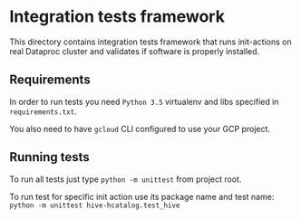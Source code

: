 # Integration tests framework
This directory contains integration tests framework that runs init-actions on real Dataproc cluster 
and validates if software is properly installed.


## Requirements
In order to run tests you need `Python 3.5` virtualenv and libs specified in `requirements.txt`.

You also need to have `gcloud` CLI configured to use your GCP project.

## Running tests
To run all tests just type `python -m unittest` from project root.

To run test for specific init action use its package name and test name:
 `python -m unittest hive-hcatalog.test_hive`
 